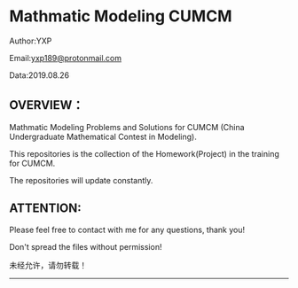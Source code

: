 Mathmatic Modeling CUMCM
=======================================

Author:YXP

Email:yxp189@protonmail.com

Data:2019.08.26

OVERVIEW：
---------------------------------------

Mathmatic Modeling Problems and Solutions for CUMCM (China Undergraduate Mathematical Contest in Modeling).

This repositories is the collection of the Homework(Project) in the training for CUMCM.

The repositories will update constantly.

ATTENTION:
---------------------------------------

Please feel free to contact with me for any questions, thank you!

Don't spread the files without permission!

未经允许，请勿转载！
***************************************
